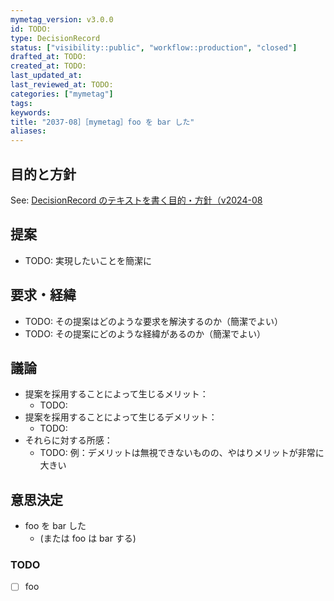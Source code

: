 ```yaml
---
mymetag_version: v3.0.0
id: TODO:
type: DecisionRecord
status: ["visibility::public", "workflow::production", "closed"]
drafted_at: TODO:
created_at: TODO:
last_updated_at:
last_reviewed_at: TODO:
categories: ["mymetag"]
tags:
keywords:
title: "2037-08］［mymetag］foo を bar した"
aliases:
---
```


## 目的と方針

See: [DecisionRecord のテキストを書く目的・方針（v2024-08](./TODO:.md)

## 提案

- TODO: 実現したいことを簡潔に

## 要求・経緯

- TODO: その提案はどのような要求を解決するのか（簡潔でよい）
- TODO: その提案にどのような経緯があるのか（簡潔でよい）

## 議論

- 提案を採用することによって生じるメリット：
    - TODO:
- 提案を採用することによって生じるデメリット：
    - TODO:
- それらに対する所感：
    - TODO: 例：デメリットは無視できないものの、やはりメリットが非常に大きい

## 意思決定

- foo を bar した
    - (または foo は bar する)

### TODO

- [ ] foo
